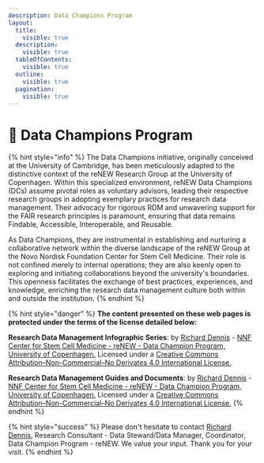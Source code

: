 ```yaml
---
description: Data Champions Program
layout:
  title:
    visible: true
  description:
    visible: true
  tableOfContents:
    visible: true
  outline:
    visible: true
  pagination:
    visible: true
---
```


# 🔴 Data Champions Program





{% hint style="info" %}
The Data Champions initiative, originally conceived at the University of Cambridge, has been meticulously adapted to the distinctive context of the reNEW Research Group at the University of Copenhagen. Within this specialized environment, reNEW Data Champions (DCs) assume pivotal roles as voluntary advisors, leading their respective research groups in adopting exemplary practices for research data management. Their advocacy for rigorous RDM and unwavering support for the FAIR research principles is paramount, ensuring that data remains Findable, Accessible, Interoperable, and Reusable.

As Data Champions, they are instrumental in establishing and nurturing a collaborative network within the diverse landscape of the reNEW Group at the Novo Nordisk Foundation Center for Stem Cell Medicine. Their role is not confined merely to internal operations; they are also keenly open to exploring and initiating collaborations beyond the university's boundaries. This openness facilitates the exchange of best practices, experiences, and knowledge, enriching the research data management culture both within and outside the institution.
{% endhint %}

{% hint style="danger" %}
**The content presented on these web pages is protected under the terms of the license detailed below:**

**Research Data Management Infographic Series**: by [Richard Dennis](mailto:richard.dennis@sund.ku.dk) - [NNF Center for Stem Cell Medicine - reNEW - Data Champion Program, University of Copenhagen.](https://renew.ku.dk/) Licensed under a [Creative Commons Attribution–Non-Commercial–No Derivates 4.0 International License.](https://creativecommons.org/licenses/by-nc-nd/4.0/)

**Research Data Management Guides and Documents**: by [Richard Dennis](mailto:richard.dennis@sund.ku.dk) - [NNF Center for Stem Cell Medicine - reNEW - Data Champion Program, University of Copenhagen.](https://renew.ku.dk/) Licensed under a [Creative Commons Attribution–Non-Commercial–No Derivates 4.0 International License.](https://creativecommons.org/licenses/by-nc-nd/4.0/)
{% endhint %}

{% hint style="success" %}
Please don't hesitate to contact [Richard Dennis](mailto:richard.dennis@sund.ku.dk), Research Consultant - Data Steward/Data Manager, Coordinator, Data Champion Program - reNEW. We value your input. Thank you for your visit.
{% endhint %}
